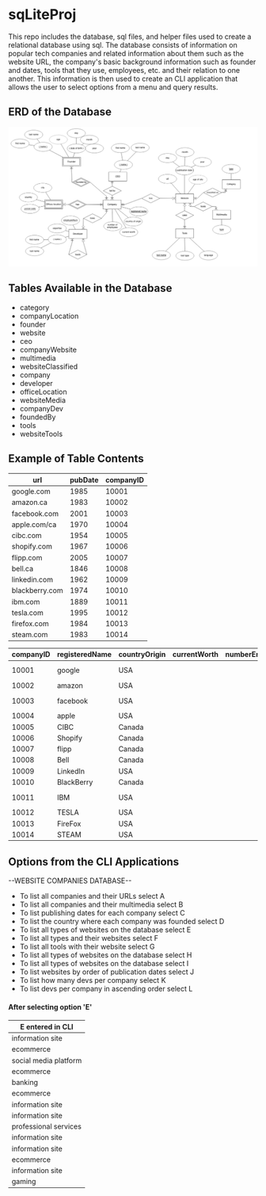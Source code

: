# sqLiteProj

This repo includes the database, sql files, and helper files used to create a relational database using sql. The database consists of information on popular tech companies and related information about them such as the website URL, the company's basic background information such as founder and dates, tools that they use, employees, etc. and their relation to one another. This information is then used to create an CLI application that allows the user to select options from a menu and query results.

## ERD of the Database

![Screen shot](./ERD.png)

## Tables Available in the Database
* category
* companyLocation
* founder
* website
* ceo
* companyWebsite
* multimedia
* websiteClassified
* company
* developer
* officeLocation
* websiteMedia
* companyDev
* foundedBy
* tools
* websiteTools

## Example of Table Contents

|url|pubDate|companyID|
|----|---|---|
|google.com|1985|10001|
|amazon.ca|1983|10002|
|facebook.com|2001|10003|
|apple.com/ca|1970|10004|
|cibc.com|1954|10005|
|shopify.com|1967|10006|
|flipp.com|2005|10007|
|bell.ca|1846|10008|
|linkedin.com|1962|10009|
|blackberry.com|1974|10010|
|ibm.com|1889|10011|
|tesla.com|1995|10012|
|firefox.com|1984|10013|
|steam.com|1983|10014|

|companyID|registeredName|countryOrigin|currentWorth|numberEmployees|ceoID|ck_ceoName|
|----|----|----|----|----|----|----|
|10001|google|USA|||10001|Sundar Pichai|
|10002|amazon|USA|||10002|Jeff Bezos|
|10003|facebook|USA|||10003|Mark Zukerberg|
|10004|apple|USA|||10004|Tim Cook|
|10005|CIBC|Canada|||10005|Victor Dodig|
|10006|Shopify|Canada|||10006|Tobias Lutke|
|10007|flipp|Canada|||10007|Wehuns Tan|
|10008|Bell|Canada|||10008|Mirko Bibic|
|10009|LinkedIn|USA|||10009|Jeff Weiner|
|10010|BlackBerry|Canada|||10010|John Chen|
|10011|IBM|USA|||10011|MGinny Rometty|
|10012|TESLA|USA|||10012|Elon Musk|
|10013|FireFox|USA|||10013|Brendan Eich|
|10014|STEAM|USA|||10014|Gabe Newell|

## Options from the CLI Applications

--WEBSITE COMPANIES DATABASE--

 * To list all companies and their URLs select A
 * To list all companies and their multimedia select B
 * To list publishing dates for each company select C
 * To list the country where each company was founded select D
 * To list all types of websites on the database select E
 * To list all types and their websites select F
 * To list all tools with their website select G
 * To list all types of websites on the database select H
 * To list all types of websites on the database select I
 * To list websites by order of publication dates select J
 * To list how many devs per company select K
 * To list devs per company in ascending order select L

#### After selecting option 'E'

|E entered in CLI|
|---|
|information site|
|ecommerce|
|social media platform|
|ecommerce|
|banking|
|ecommerce|
|information site|
|information site|
|professional services|
|information site|
|information site|
|ecommerce|
|information site|
|gaming|
